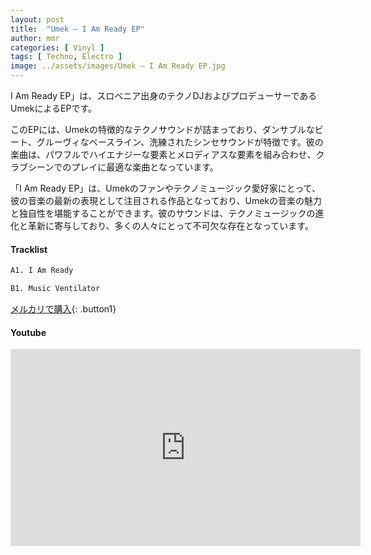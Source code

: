 ```yaml
---
layout: post
title:  "Umek – I Am Ready EP"
author: mmr
categories: [ Vinyl ]
tags: [ Techno, Electro ]
image: ../assets/images/Umek – I Am Ready EP.jpg
---
```


I Am Ready EP」は、スロベニア出身のテクノDJおよびプロデューサーであるUmekによるEPです。

このEPには、Umekの特徴的なテクノサウンドが詰まっており、ダンサブルなビート、グルーヴィなベースライン、洗練されたシンセサウンドが特徴です。彼の楽曲は、パワフルでハイエナジーな要素とメロディアスな要素を組み合わせ、クラブシーンでのプレイに最適な楽曲となっています。

「I Am Ready EP」は、Umekのファンやテクノミュージック愛好家にとって、彼の音楽の最新の表現として注目される作品となっており、Umekの音楽の魅力と独自性を堪能することができます。彼のサウンドは、テクノミュージックの進化と革新に寄与しており、多くの人々にとって不可欠な存在となっています。

#### Tracklist
```md
A1. I Am Ready

B1. Music Ventilator
```

[メルカリで購入](https://jp.mercari.com/item/m16340275000?afid=6142608987){: .button1}

#### Youtube
<iframe width="560" height="315" src="https://www.youtube.com/embed/H9qKpbQXzfA?si=jsDAkeWH0jFXQ4Sn" title="YouTube video player" frameborder="0" allow="accelerometer; autoplay; clipboard-write; encrypted-media; gyroscope; picture-in-picture; web-share" referrerpolicy="strict-origin-when-cross-origin" allowfullscreen></iframe>
